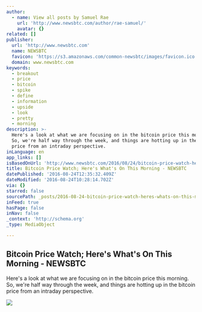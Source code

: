 ```yaml
---
author:
  - name: View all posts by Samuel Rae
    url: 'http://www.newsbtc.com/author/rae-samuel/'
    avatar: {}
related: []
publisher:
  url: 'http://www.newsbtc.com'
  name: NEWSBTC
  favicon: 'https://s3.amazonaws.com/common-newsbtc/images/favicon.ico'
  domain: www.newsbtc.com
keywords:
  - breakout
  - price
  - bitcoin
  - spike
  - define
  - information
  - upside
  - look
  - pretty
  - morning
description: >-
  Here's a look at what we are focusing on in the bitcoin price this morning.
  So, we're half way through the week, and things are hotting up in the bitcoin
  price from an intraday perspective.
inLanguage: en
app_links: []
isBasedOnUrl: 'http://www.newsbtc.com/2016/08/24/bitcoin-price-watch-heres-whats-morning-8/'
title: Bitcoin Price Watch; Here's What's On This Morning - NEWSBTC
datePublished: '2016-08-24T12:35:32.409Z'
dateModified: '2016-08-24T10:28:14.702Z'
via: {}
starred: false
sourcePath: _posts/2016-08-24-bitcoin-price-watch-heres-whats-on-this-morning-newsbtc.md
inFeed: true
hasPage: false
inNav: false
_context: 'http://schema.org'
_type: MediaObject

---
```

<article style=""><h1>Bitcoin Price Watch; Here's What's On This Morning - NEWSBTC</h1><p>Here's a look at what we are focusing on in the bitcoin price this morning. So, we're half way through the week, and things are hotting up in the bitcoin price from an intraday perspective.</p><img src="http://s3.amazonaws.com/main-newsbtc-images/2016/08/24110334/Screen-Shot-2016-08-24-at-11.56.07.png" /></article>